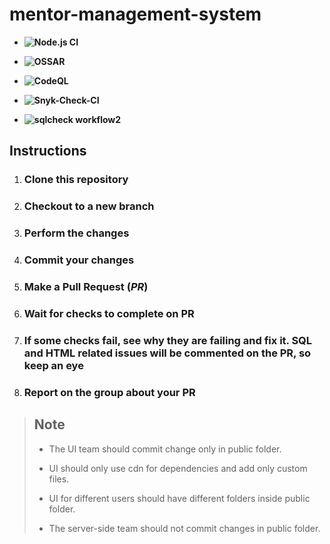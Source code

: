 ﻿# mentor-management-system

- **![Node.js CI](https://github.com/dsc-umit/mentor-management-system/workflows/Node.js%20CI/badge.svg?branch=main)**

- **![OSSAR](https://github.com/dsc-umit/mentor-management-system/workflows/OSSAR/badge.svg?branch=main)**

- **![CodeQL](https://github.com/dsc-umit/mentor-management-system/workflows/CodeQL/badge.svg?branch=main)**

- **![Snyk-Check-CI](https://github.com/dsc-umit/mentor-management-system/workflows/Snyk-Check-CI/badge.svg?branch=main)**

- **![sqlcheck workflow2](https://github.com/dsc-umit/mentor-management-system/workflows/sqlcheck%20workflow2/badge.svg?branch=main)**

## Instructions

1. ### Clone this repository

2. ### Checkout to a new branch

3. ### Perform the changes

4. ### Commit your changes

5. ### Make a Pull Request (**_PR_**)

6. ### Wait for checks to complete on PR

7. ### If some checks fail, see why they are failing and fix it. SQL and HTML related issues will be commented on the PR, so keep an eye

8. ### Report on the group about your PR

> ## Note
>
> - The UI team should commit change only in public folder.
>
> - UI should only use cdn for dependencies and add only custom files.
>
> - UI for different users should have different folders inside public folder.
>
> - The server-side team should not commit changes in public folder.
